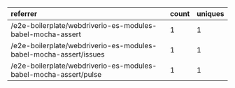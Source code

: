 | referrer                                                          | count | uniques |
| :---------------------------------------------------------------- | :---- | :------ |
| /e2e-boilerplate/webdriverio-es-modules-babel-mocha-assert        | 1     | 1       |
| /e2e-boilerplate/webdriverio-es-modules-babel-mocha-assert/issues | 1     | 1       |
| /e2e-boilerplate/webdriverio-es-modules-babel-mocha-assert/pulse  | 1     | 1       |